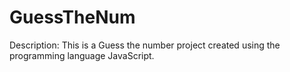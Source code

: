 # GuessTheNum
  Description: This is a Guess the number project created using the programming language JavaScript.

